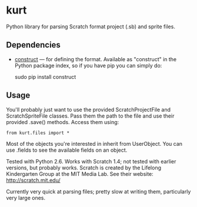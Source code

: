 
# kurt

Python library for parsing Scratch format project (.sb) and sprite files.


## Dependencies

* [construct](http://construct.wikispaces.com/) — for defining the format. Available as "construct" in the Python package index, so if you have pip you can simply do:
    
    sudo pip install construct


## Usage

You'll probably just want to use the provided ScratchProjectFile and 
ScratchSpriteFile classes. Pass them the path to the file and use their 
provided .save() methods. Access them using:

    from kurt.files import *

Most of the objects you're interested in inherit from UserObject. You can 
use .fields to see the available fields on an object.

Tested with Python 2.6.
Works with Scratch 1.4; not tested with earlier versions, but probably works.
Scratch is created by the Lifelong Kindergarten Group at the MIT Media Lab. 
See their website: http://scratch.mit.edu/

Currently very quick at parsing files; pretty slow at writing them, particularly very large ones.